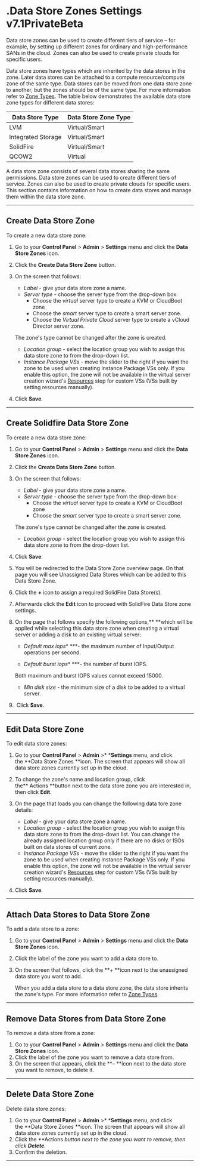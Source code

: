 # .Data Store Zones Settings v7.1PrivateBeta

Data store zones can be used to create different tiers of service – for example, by setting up different zones for ordinary and high-performance SANs in the cloud. Zones can also be used to create private clouds for specific users.

Data store zones have types which are inherited by the data stores in the zone. Later data stores can be attached to a compute resource/compute zone of the same type. Data stores can be moved from one data store zone to another, but the zones should be of the same type. For more information refer to [Zone Types](https://docs.onapp.com/agm/latest/onapp-cloud-overview/zone-types). The table below demonstrates the available data store zone types for different data stores:

| Data Store Type    | Data Store Zone Type |
|--------------------|----------------------|
| LVM                | Virtual/Smart        |
| Integrated Storage | Virtual/Smart        |
| SolidFire          | Virtual/Smart        |
| QCOW2              | Virtual              |

A data store zone consists of several data stores sharing the same permissions. Data store zones can be used to create different tiers of service. Zones can also be used to create private clouds for specific users. This section contains information on how to create data stores and manage them within the data store zone.

------------------------------------------------------------------------

## Create Data Store Zone

To create a new data store zone:

1.  Go to your **Control Panel** &gt; **Admin** &gt; **Settings** menu and click the **Data Store Zones** icon.
2.  Click the **Create Data Store Zone** button.
3.  On the screen that follows:
    -   *Label* - give your data store zone a name.
    -   *Server type* - choose the server type from the drop-down box:
        -   Choose the *virtual* server type to create a KVM or CloudBoot zone
        -   Choose the *smart* server type to create a smart server zone.
        -   Choose the *Virtual Private Cloud* server type to create a vCloud Director server zone.

    The zone's type cannot be changed after the zone is created.

    -   *Location group* - select the location group you wish to assign this data store zone to from the drop-down list.
    -   *Instance Package VSs* - move the slider to the right if you want the zone to be used when creating Instance Package VSs only. If you enable this option, the zone will not be available in the virtual server creation wizard's [Resources](https://docs.onapp.com/display/TEST2/.Compute+Resources+v6.5) step for custom VSs (VSs built by setting resources manually).

4.  Click **Save**.

------------------------------------------------------------------------

## Create Solidfire Data Store Zone

To create a new data store zone:

1.  Go to your **Control Panel** &gt; **Admin** &gt; **Settings** menu and click the **Data Store Zones** icon.
2.  Click the **Create Data Store Zone** button.
3.  On the screen that follows:

    -   *Label* - give your data store zone a name.
    -   *Server type* - choose the server type from the drop-down box:
        -   Choose the *virtual* server type to create a KVM or CloudBoot zone
        -   Choose the *smart* server type to create a smart server zone.

    The zone's type cannot be changed after the zone is created.

    -   *Location group* - select the location group you wish to assign this data store zone to from the drop-down list.

4.  Click **Save**.
5.  You will be redirected to the Data Store Zone overview page. On that page you will see Unassigned Data Stores which can be added to this Data Store Zone.
6.  Click the **+** icon to assign a required SolidFire Data Store(s).
7.  Afterwards click the **Edit** icon to proceed with SolidFire Data Store zone settings.
8.  On the page that follows specify the following options,** **which will be applied while selecting this data store zone when creating a virtual server or adding a disk to an existing virtual server:
    -   *Default max iops** ***- the maximum number of Input/Output operations per second.

    -   *Default burst iops** ***- the number of burst IOPS.

    Both maximum and burst IOPS values cannot exceed 15000.

    -   *Min disk size* - the minimum size of a disk to be added to a virtual server. 

9.   Click **Save**.

------------------------------------------------------------------------

## Edit Data Store Zone

To edit data store zones:

1.  Go to your **Control Panel** &gt; **Admin** &gt;* ***Settings** menu, and click the **Data Store Zones **icon. The screen that appears will show all data store zones currently set up in the cloud.
2.  To change the zone's name and location group, click the** Actions **button next to the data store zone you are interested in, then click **Edit**. 
3.  On the page that loads you can change the following data tore zone details:
    -   *Label* - give your data store zone a name.
    -   *Location group* - select the location group you wish to assign this data store zone to from the drop-down list. You can change the already assigned location group only if there are no disks or ISOs built on data stores of current zone.
    -   *Instance Package VSs* - move the slider to the right if you want the zone to be used when creating Instance Package VSs only. If you enable this option, the zone will not be available in the virtual server creation wizard's [Resources](https://docs.onapp.com/display/AGM/.Create+Virtual+Server+v5.7) step for custom VSs (VSs built by setting resources manually).

4.  Click **Save**.

------------------------------------------------------------------------

## Attach Data Stores to Data Store Zone

To add a data store to a zone:

1.  Go to your **Control Panel** &gt; **Admin** &gt; **Settings** menu and click the **Data Store Zones** icon.
2.  Click the label of the zone you want to add a data store to.
3.  On the screen that follows, click the **+ **icon next to the unassigned data store you want to add.

    When you add a data store to a data store zone, the data store inherits the zone's type. For more information refer to [Zone Types](https://docs.onapp.com/display/TEST2/.Zone+Types+v6.5).

------------------------------------------------------------------------

## Remove Data Stores from Data Store Zone

To remove a data store from a zone:

1.  Go to your **Control Panel** &gt; **Admin** &gt; **Settings** menu and click the **Data Store Zones** icon.
2.  Click the label of the zone you want to remove a data store from.
3.  On the screen that appears, click the **– **icon next to the data store you want to remove, to delete it.

------------------------------------------------------------------------

## Delete Data Store Zone

Delete data store zones:

1.  Go to your **Control Panel** &gt; **Admin** &gt;* ***Settings** menu, and click the **Data Store Zones **icon. The screen that appears will show all data store zones currently set up in the cloud.
2.  Click the **Actions **button next to the zone you want to remove, then click **Delete***.* 
3.  Confirm the deletion. 

------------------------------------------------------------------------


